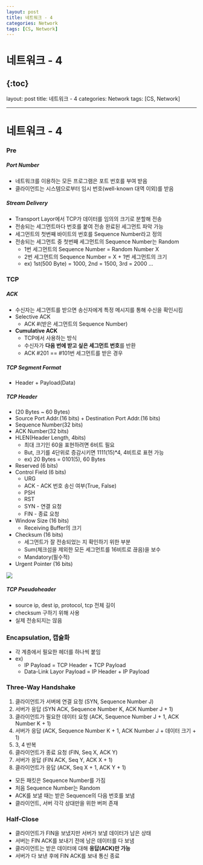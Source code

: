 ```yaml
---
layout: post
title: 네트워크 - 4
categories: Network
tags: [CS, Network]
---
```


# 네트워크 - 4

## {:toc}

layout: post
title: 네트워크 - 4
categories: Network
tags: [CS, Network]

---

# 네트워크 - 4

### Pre

##### Port Number

- 네트워크를 이용하는 모든 프로그램은 포트 번호를 부여 받음
- 클라이언트는 시스템으로부터 임시 번호(well-known 대역 이외)를 받음

##### Stream Delivery

- Transport Layor에서 TCP가 데이터를 임의의 크기로 분할해 전송
- 전송되는 세그먼트마다 번호를 붙여 전송 완료된 세그먼트 파악 가능
- 세그먼트의 첫번째 바이트의 번호를 Sequence Number라고 정의
- 전송되는 세그먼트 중 첫번째 세그먼트의 Sequence Number는 Random
  - 1번 세그먼트의 Sequence Number = Random Number X
  - 2번 세그먼트의 Sequence Number = X + 1번 세그먼트의 크기
  - ex) 1st(500 Byte) = 1000, 2nd = 1500, 3rd = 2000 ...

### TCP

##### ACK

- 수신자는 세그먼트를 받으면 송신자에게 특정 메시지를 통해 수신을 확인시킴
- Selective ACK
  - ACK #(받은 세그먼트의 Sequence Number)
- **Cumulative ACK**
  - TCP에서 사용하는 방식
  - 수신자가 **다음 번에 받고 싶은 세그먼트 번호**를 반환
  - ACK #201 == #101번 세그먼트를 받은 경우

##### TCP Segment Format

- Header + Payload(Data)

##### TCP Header

- (20 Bytes ~ 60 Bytes)
- Source Port Addr.(16 bits) + Destination Port Addr.(16 bits)
- Sequence Number(32 bits)
- ACK Number(32 bits)
- HLEN(Header Length, 4bits)
  - 최대 크기인 60을 표현하려면 6비트 필요
  - But, 크기를 4단위로 증감시키면 1111(15)\*4, 4비트로 표현 가능
  - ex) 20 Bytes = 0101(5), 60 Bytes
- Reserved (6 bits)
- Control Field (6 bits)
  - URG
  - ACK - ACK 번호 송신 여부(True, False)
  - PSH
  - RST
  - SYN - 연결 요청
  - FIN - 종료 요청
- Window Size (16 bits)
  - Receiving Buffer의 크기
- Checksum (16 bits)
  - 세그먼트가 잘 전송되었는 지 확인하기 위한 부분
  - Sum(체크섬을 제외한 모든 세그먼트를 16비트로 끊음)을 보수
  - Mandatory(필수적)
- Urgent Pointer (16 bits)

<img src="https://github.com/L-Hyun/L-Hyun.github.io/blob/main/assets/Network/4-1.png?raw=true"/>

##### TCP Pseudoheader

- source ip, dest ip, protocol, tcp 전체 길이
- checksum 구하기 위해 사용
- 실제 전송되지는 않음

### Encapsulation, 캡슐화

- 각 계층에서 필요한 헤더를 하나씩 붙임
- ex)
  - IP Payload = TCP Header + TCP Payload
  - Data-Link Layor Payload = IP Header + IP Payload

### Three-Way Handshake

1. 클라이언트가 서버에 연결 요청 (SYN, Sequence Number J)
2. 서버가 응답 (SYN ACK, Sequence Number K, ACK Number J + 1)
3. 클라이언트가 필요한 데이터 요청 (ACK, Sequence Number J + 1, ACK Number K + 1)
4. 서버가 응답 (ACK, Sequence Number K + 1, ACK Number J + 데이터 크기 + 1)
5. 3, 4 반복
6. 클라이언트가 종료 요청 (FIN, Seq X, ACK Y)
7. 서버가 응답 (FIN ACK, Seq Y, ACK X + 1)
8. 클라이언트가 응답 (ACK, Seq X + 1, ACK Y + 1)

- 모든 패킷은 Sequence Number를 가짐
- 처음 Sequence Number는 Random
- ACK를 보낼 때는 받은 Sequence의 다음 번호를 보냄
- 클라이언트, 서버 각각 상대만을 위한 버퍼 존재

### Half-Close

- 클라이언트가 FIN을 보냈지만 서버가 보낼 데이터가 남은 상태
- 서버는 FIN ACK를 보내기 전에 남은 데이터를 다 보냄
- 클라이언트는 받은 데이터에 대해 **응답(ACK)만 가능**
- 서버가 다 보낸 후에 FIN ACK를 보내 통신 종료
